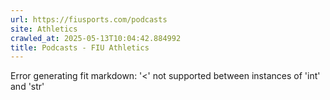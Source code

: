 ```yaml
---
url: https://fiusports.com/podcasts
site: Athletics
crawled_at: 2025-05-13T10:04:42.884992
title: Podcasts - FIU Athletics
---
```


Error generating fit markdown: '<' not supported between instances of 'int' and 'str'